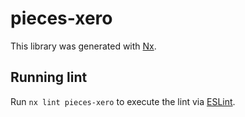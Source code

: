 # pieces-xero

This library was generated with [Nx](https://nx.dev).

## Running lint

Run `nx lint pieces-xero` to execute the lint via [ESLint](https://eslint.org/).
